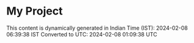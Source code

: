 # My Project

This content is dynamically generated in Indian Time (IST): 2024-02-08 06:39:38 IST
Converted to UTC: 2024-02-08 01:09:38 UTC
